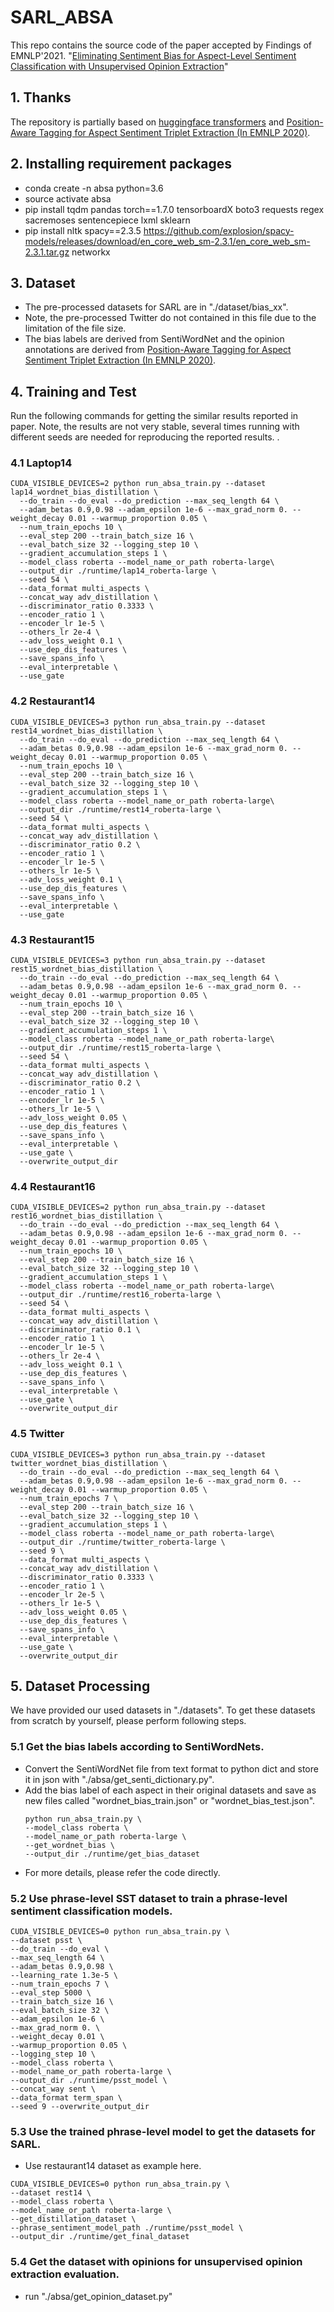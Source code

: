 # SARL_ABSA

This repo contains the source code of the paper accepted by Findings of EMNLP'2021. "[Eliminating Sentiment Bias for Aspect-Level Sentiment Classification with Unsupervised Opinion Extraction](https://aclanthology.org/2021.findings-emnlp.258.pdf)"

## 1. Thanks
The repository is partially based on [huggingface transformers](https://github.com/huggingface/transformers) and [Position-Aware Tagging for Aspect Sentiment Triplet Extraction (In EMNLP 2020)](https://github.com/xuuuluuu/SemEval-Triplet-data).

## 2. Installing requirement packages
- conda create -n absa python=3.6
- source activate absa
- pip install tqdm pandas torch==1.7.0 tensorboardX boto3 requests regex sacremoses sentencepiece lxml sklearn
- pip install nltk spacy==2.3.5 https://github.com/explosion/spacy-models/releases/download/en_core_web_sm-2.3.1/en_core_web_sm-2.3.1.tar.gz networkx

## 3. Dataset
- The pre-processed datasets for SARL are in "./dataset/bias_xx". 
- Note, the pre-processed Twitter do not contained in this file due to the limitation of the file size. 
- The bias labels are derived from SentiWordNet and the opinion annotations are derived from [Position-Aware Tagging for Aspect Sentiment Triplet Extraction (In EMNLP 2020)](https://github.com/xuuuluuu/SemEval-Triplet-data). 


## 4. Training and Test
Run the following commands for getting the similar results reported in paper. 
Note, the results are not very stable, several times running with different seeds are needed for reproducing the reported results. . 

### 4.1 Laptop14
```
CUDA_VISIBLE_DEVICES=2 python run_absa_train.py --dataset lap14_wordnet_bias_distillation \
  --do_train --do_eval --do_prediction --max_seq_length 64 \
  --adam_betas 0.9,0.98 --adam_epsilon 1e-6 --max_grad_norm 0. --weight_decay 0.01 --warmup_proportion 0.05 \
  --num_train_epochs 10 \
  --eval_step 200 --train_batch_size 16 \
  --eval_batch_size 32 --logging_step 10 \
  --gradient_accumulation_steps 1 \
  --model_class roberta --model_name_or_path roberta-large\
  --output_dir ./runtime/lap14_roberta-large \
  --seed 54 \
  --data_format multi_aspects \
  --concat_way adv_distillation \
  --discriminator_ratio 0.3333 \
  --encoder_ratio 1 \
  --encoder_lr 1e-5 \
  --others_lr 2e-4 \
  --adv_loss_weight 0.1 \
  --use_dep_dis_features \
  --save_spans_info \
  --eval_interpretable \
  --use_gate
```
### 4.2 Restaurant14
```
CUDA_VISIBLE_DEVICES=3 python run_absa_train.py --dataset rest14_wordnet_bias_distillation \
  --do_train --do_eval --do_prediction --max_seq_length 64 \
  --adam_betas 0.9,0.98 --adam_epsilon 1e-6 --max_grad_norm 0. --weight_decay 0.01 --warmup_proportion 0.05 \
  --num_train_epochs 10 \
  --eval_step 200 --train_batch_size 16 \
  --eval_batch_size 32 --logging_step 10 \
  --gradient_accumulation_steps 1 \
  --model_class roberta --model_name_or_path roberta-large\
  --output_dir ./runtime/rest14_roberta-large \
  --seed 54 \
  --data_format multi_aspects \
  --concat_way adv_distillation \
  --discriminator_ratio 0.2 \
  --encoder_ratio 1 \
  --encoder_lr 1e-5 \
  --others_lr 1e-5 \
  --adv_loss_weight 0.1 \
  --use_dep_dis_features \
  --save_spans_info \
  --eval_interpretable \
  --use_gate 
```
### 4.3 Restaurant15
```
CUDA_VISIBLE_DEVICES=3 python run_absa_train.py --dataset rest15_wordnet_bias_distillation \
  --do_train --do_eval --do_prediction --max_seq_length 64 \
  --adam_betas 0.9,0.98 --adam_epsilon 1e-6 --max_grad_norm 0. --weight_decay 0.01 --warmup_proportion 0.05 \
  --num_train_epochs 10 \
  --eval_step 200 --train_batch_size 16 \
  --eval_batch_size 32 --logging_step 10 \
  --gradient_accumulation_steps 1 \
  --model_class roberta --model_name_or_path roberta-large\
  --output_dir ./runtime/rest15_roberta-large \
  --seed 54 \
  --data_format multi_aspects \
  --concat_way adv_distillation \
  --discriminator_ratio 0.2 \
  --encoder_ratio 1 \
  --encoder_lr 1e-5 \
  --others_lr 1e-5 \
  --adv_loss_weight 0.05 \
  --use_dep_dis_features \
  --save_spans_info \
  --eval_interpretable \
  --use_gate \
  --overwrite_output_dir 
```
### 4.4 Restaurant16
```
CUDA_VISIBLE_DEVICES=2 python run_absa_train.py --dataset rest16_wordnet_bias_distillation \
  --do_train --do_eval --do_prediction --max_seq_length 64 \
  --adam_betas 0.9,0.98 --adam_epsilon 1e-6 --max_grad_norm 0. --weight_decay 0.01 --warmup_proportion 0.05 \
  --num_train_epochs 10 \
  --eval_step 200 --train_batch_size 16 \
  --eval_batch_size 32 --logging_step 10 \
  --gradient_accumulation_steps 1 \
  --model_class roberta --model_name_or_path roberta-large\
  --output_dir ./runtime/rest16_roberta-large \
  --seed 54 \
  --data_format multi_aspects \
  --concat_way adv_distillation \
  --discriminator_ratio 0.1 \
  --encoder_ratio 1 \
  --encoder_lr 1e-5 \
  --others_lr 2e-4 \
  --adv_loss_weight 0.1 \
  --use_dep_dis_features \
  --save_spans_info \
  --eval_interpretable \
  --use_gate \
  --overwrite_output_dir 
``` 
### 4.5 Twitter
```
CUDA_VISIBLE_DEVICES=3 python run_absa_train.py --dataset twitter_wordnet_bias_distillation \
  --do_train --do_eval --do_prediction --max_seq_length 64 \
  --adam_betas 0.9,0.98 --adam_epsilon 1e-6 --max_grad_norm 0. --weight_decay 0.01 --warmup_proportion 0.05 \
  --num_train_epochs 7 \
  --eval_step 200 --train_batch_size 16 \
  --eval_batch_size 32 --logging_step 10 \
  --gradient_accumulation_steps 1 \
  --model_class roberta --model_name_or_path roberta-large\
  --output_dir ./runtime/twitter_roberta-large \
  --seed 9 \
  --data_format multi_aspects \
  --concat_way adv_distillation \
  --discriminator_ratio 0.3333 \
  --encoder_ratio 1 \
  --encoder_lr 2e-5 \
  --others_lr 1e-5 \
  --adv_loss_weight 0.05 \
  --use_dep_dis_features \
  --save_spans_info \
  --eval_interpretable \
  --use_gate \
  --overwrite_output_dir 
```
## 5. Dataset Processing
We have provided our used datasets in "./datasets". To get these datasets from scratch by yourself, please perform following steps.

### 5.1 Get the bias labels according to SentiWordNets.
- Convert the SentiWordNet file from text format to python dict and store it in json with "./absa/get_senti_dictionary.py".
- Add the bias label of each aspect in their original datasets and save as new files called "wordnet_bias_train.json" or "wordnet_bias_test.json". 
    ```
    python run_absa_train.py \
    --model_class roberta \ 
    --model_name_or_path roberta-large \
    --get_wordnet_bias \
    --output_dir ./runtime/get_bias_dataset
    ```
- For more details, please refer the code directly. 


### 5.2 Use phrase-level SST dataset to train a phrase-level sentiment classification models. 
```
CUDA_VISIBLE_DEVICES=0 python run_absa_train.py \
--dataset psst \
--do_train --do_eval \
--max_seq_length 64 \
--adam_betas 0.9,0.98 \
--learning_rate 1.3e-5 \
--num_train_epochs 7 \
--eval_step 5000 \
--train_batch_size 16 \
--eval_batch_size 32 \
--adam_epsilon 1e-6 \
--max_grad_norm 0. \
--weight_decay 0.01 \
--warmup_proportion 0.05 \
--logging_step 10 \
--model_class roberta \
--model_name_or_path roberta-large \
--output_dir ./runtime/psst_model \
--concat_way sent \
--data_format term_span \
--seed 9 --overwrite_output_dir
```

### 5.3 Use the trained phrase-level model to get the datasets for SARL. 
- Use restaurant14 dataset as example here. 
```
CUDA_VISIBLE_DEVICES=0 python run_absa_train.py \
--dataset rest14 \
--model_class roberta \ 
--model_name_or_path roberta-large \
--get_distillation_dataset \
--phrase_sentiment_model_path ./runtime/psst_model \
--output_dir ./runtime/get_final_dataset
```

### 5.4 Get the dataset with opinions for unsupervised opinion extraction evaluation. 
- run "./absa/get_opinion_dataset.py"
    
